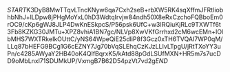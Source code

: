$START$K3DyB8MwTTqvLTncKNyw6qa7Cxh2seB+rbXW5RK4sqXffmJFRtIiobhbNhJ+lLDpw8jPHgMoYxL0hD3WdtqIrvjw84ndh50X8eRxCzchoFQBboEm0rOC9/cKp6gWJ8JLP4DwKnESkpcS/P56psk6UfC+w3IRQiuKjRLc9TXWTf6t3Fb8KZKG30JMTu+XPZ8vhiA1BN7gc/NLVp8XwVKfGrrhxd2cM6wcEMn+IOlbMHS7WXTRkeIkOUttC/yNS64WpeQiE25dliP8f3Gcz0xTH6TVQAI7WP0qM/LLq87bHEFG9BCg1G6cEZNY7Jg70bVqSLEhqCzKJzLLIvLTpgU/jRtTXoYY3uPn/c4285AWyaY2HB40oK4QIfBqrxK5/kAtd88pGdLSUfMXN+HR5m7s7ucDD9oMbLnxl71SDUMkUP/VxmgB7B62D54pzVt7vd2g$END$